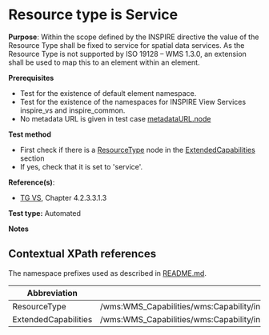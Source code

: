 # Resource type is Service

**Purpose**: Within the scope defined by the INSPIRE directive the value of the Resource Type shall be fixed to service for spatial data services. As the Resource Type is not supported by ISO 19128 – WMS 1.3.0, an extension shall be used to map this to an element within an element.

**Prerequisites**

* Test for the existence of default element namespace.
* Test for the existence of the namespaces for INSPIRE View Services inspire_vs and inspire_common.
* No metadata URL is given in test case [metadataURL.node](a-04-ir06-metadataurl-node.md)

**Test method**

* First check if there is a [ResourceType](#ResourceType) node in the [ExtendedCapabilities](#ExtendedCapabilities) section
* If yes, check that it is set to 'service'.

**Reference(s)**:
* [TG VS](README.md#ref_TG_VS), Chapter 4.2.3.3.1.3

**Test type:** Automated

**Notes**

## Contextual XPath references

The namespace prefixes used as described in [README.md](README.md#namespaces).

Abbreviation                                               |  XPath expression
---------------------------------------------------------- | -------------------------------------------------------------------------
ResourceType <a name="ResourceType"></a>   | /wms:WMS_Capabilities/wms:Capability/inspire_vs:ExtendedCapabilities/inspire_common:ResourceType
ExtendedCapabilities <a name="ExtendedCapabilities"></a>   | /wms:WMS_Capabilities/wms:Capability/inspire_vs:ExtendedCapabilities
